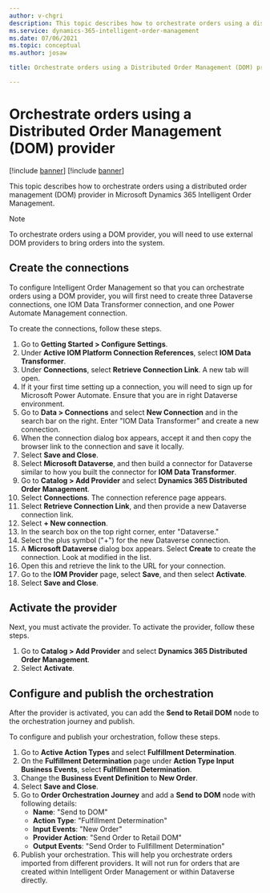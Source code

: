 ```yaml
---
author: v-chgri
description: This topic describes how to orchestrate orders using a distributed order management (DOM) provider in Microsoft Dynamics 365 Intelligent Order Management.
ms.service: dynamics-365-intelligent-order-management
ms.date: 07/06/2021
ms.topic: conceptual
ms.author: josaw

title: Orchestrate orders using a Distributed Order Management (DOM) provider

---
```


# Orchestrate orders using a Distributed Order Management (DOM) provider

[!include [banner](includes/banner.md)]
[!include [banner](includes/preview-banner.md)]

This topic describes how to orchestrate orders using a distributed order management (DOM) provider in Microsoft Dynamics 365 Intelligent Order Management.

> [!NOTE]
> To orchestrate orders using a DOM provider, you will need to use external DOM providers to bring orders into the system.

## Create the connections

To configure Intelligent Order Management so that you can orchestrate orders using a DOM provider, you will first need to create three Dataverse connections, one IOM Data Transformer connection, and one Power Automate Management connection. 

To create the connections, follow these steps. 

1. Go to **Getting Started \> Configure Settings**. 
1. Under **Active IOM Platform Connection References**, select **IOM Data Transformer**. 
1. Under **Connections**, select **Retrieve Connection Link**. A new tab will open. 
1. If it your first time setting up a connection, you will need to sign up for Microsoft Power Automate. Ensure that you are in right Dataverse environment.  
1. Go to **Data \> Connections** and select **New Connection** and in the search bar on the right. Enter "IOM Data Transformer" and create a new connection. 
1. When the connection dialog box appears, accept it and then copy the browser link to the connection and save it locally.
1. Select **Save and Close**. 
1. Select **Microsoft Dataverse**, and then build a connector for Dataverse similar to how you built the connector for **IOM Data Transformer**. 
1. Go to **Catalog \> Add Provider** and select **Dynamics 365 Distributed Order Management**.
1. Select **Connections**. The connection reference page appears.
1. Select **Retrieve Connection Link**, and then provide a new Dataverse connection link.
1. Select **+ New connection**.
1. In the search box on the top right corner, enter "Dataverse." 
1. Select the plus symbol ("+") for the new Dataverse connection.
1. A **Microsoft Dataverse** dialog box appears. Select **Create** to create the connection. Look at modified in the list. 
1. Open this and retrieve the link to the URL for your connection.
1. Go to the **IOM Provider** page, select **Save**, and then select **Activate**.  
1. Select **Save and Close**.

## Activate the provider

Next, you must activate the provider. To activate the provider, follow these steps.

1. Go to **Catalog \> Add Provider** and select **Dynamics 365 Distributed Order Management**.
1. Select **Activate**. 

## Configure and publish the orchestration

After the provider is activated, you can add the **Send to Retail DOM** node to the orchestration journey and publish.

To configure and publish your orchestration, follow these steps.

1. Go to **Active Action Types** and select **Fulfillment Determination**.
1. On the **Fulfillment Determination** page under **Action Type Input Business Events**, select **Fulfillment Determination**.
1. Change the **Business Event Definition** to **New Order**.
1. Select **Save and Close**. 
1. Go to **Order Orchestration Journey** and add a **Send to DOM** node with following details:
    - **Name**: "Send to DOM" 
    - **Action Type**: "Fulfillment Determination"
    - **Input Events**: "New Order"
    - **Provider Action**: "Send Order to Retail DOM"
    - **Output Events**: "Send Order to Fullfillment Determination"
1. Publish your orchestration. This will help you orchestrate orders imported from different providers. It will not run for orders that are created within Intelligent Order Management or within Dataverse directly. 


